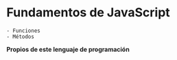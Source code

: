 # Fundamentos de JavaScript

    - Funciones
    - Métodos

**Propios de este lenguaje de programación**